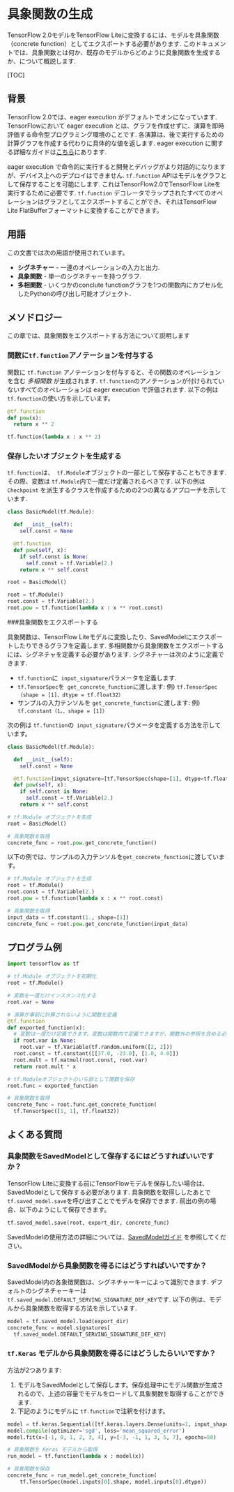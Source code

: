 # 具象関数の生成

TensorFlow 2.0モデルをTensorFlow Liteに変換するには、モデルを具象関数（concrete function）としてエクスポートする必要があります.
このドキュメントでは、具象関数とは何か、既存のモデルからどのように具象関数を生成するか、について概説します.

[TOC]

## 背景

TensorFlow 2.0では、eager execution がデフォルトでオンになっています.
TensorFlowにおいて eager execution とは、グラフを作成せずに、演算を即時評価する命令型プログラミング環境のことです.
各演算は、後で実行するための計算グラフを作成する代わりに具体的な値を返します.
eager execution に関する詳細なガイドは[こちら](https://github.com/tensorflow/docs/blob/master/site/en/r2/guide/eager.ipynb)にあります.

eager execution で命令的に実行すると開発とデバッグがより対話的になりますが、デバイス上へのデプロイはできません.
 `tf.function` APIはモデルをグラフとして保存することを可能にします. これはTensorFlow2.0でTensorFlow Liteを実行するために必要です.
 `tf.function` デコレータでラップされたすべてのオペレーションはグラフとしてエクスポートすることができ、それはTensorFlow Lite FlatBufferフォーマットに変換することができます。

## 用語

この文書では次の用語が使用されています。

*   **シグネチャー** - 一連のオペレーションの入力と出力.
*   **具象関数**  - 単一のシグネチャーを持つグラフ.
*   **多相関数**  -  いくつかのconclute functionグラフを1つの関数内にカプセル化したPythonの呼び出し可能オブジェクト.

## メソドロジー

この章では、具象関数をエクスポートする方法について説明します

### 関数に`tf.function`アノテーションを付与する

関数に `tf.function` アノテーションを付与すると、その関数のオペレーションを含む *多相関数* が生成されます.
 `tf.function`のアノテーションが付けられていないすべてのオペレーションは eager execution で評価されます.
以下の例は `tf.function`の使い方を示しています。

```python
@tf.function
def pow(x):
  return x ** 2
```

```python
tf.function(lambda x : x ** 2)
```

### 保存したいオブジェクトを生成する

`tf.function`は、` tf.Module`オブジェクトの一部として保存することもできます.
その際、変数は `tf.Module`内で一度だけ定義されるべきです.
以下の例は `Checkpoint` を派生するクラスを作成するための2つの異なるアプローチを示しています.

```python
class BasicModel(tf.Module):

  def __init__(self):
    self.const = None

  @tf.function
  def pow(self, x):
    if self.const is None:
      self.const = tf.Variable(2.)
    return x ** self.const

root = BasicModel()
```

```python
root = tf.Module()
root.const = tf.Variable(2.)
root.pow = tf.function(lambda x : x ** root.const)
```

###具象関数をエクスポートする

具象関数は、TensorFlow Liteモデルに変換したり、SavedModelにエクスポートしたりできるグラフを定義します.
多相関数から具象関数をエクスポートするには、シグネチャを定義する必要があります.
シグネチャーは次のように定義できます.

*   `tf.function`に` input_signature`パラメータを定義します.
*   `tf.TensorSpec`を` get_concrete_function`に渡します: 例) `tf.TensorSpec（shape = [1]、dtype = tf.float32）`
*   サンプルの入力テンソルを `get_concrete_function`に渡します: 例) `tf.constant（1。、shape = [1]）`

次の例は `tf.function`の` input_signature`パラメータを定義する方法を示しています。

```python
class BasicModel(tf.Module):

  def __init__(self):
    self.const = None

  @tf.function(input_signature=[tf.TensorSpec(shape=[1], dtype=tf.float32)])
  def pow(self, x):
    if self.const is None:
      self.const = tf.Variable(2.)
    return x ** self.const

# tf.Module オブジェクトを生成
root = BasicModel()

# 具象関数を取得
concrete_func = root.pow.get_concrete_function()
```

以下の例では、サンプルの入力テンソルを`get_concrete_function`に渡しています。

```python
# tf.Module オブジェクトを生成
root = tf.Module()
root.const = tf.Variable(2.)
root.pow = tf.function(lambda x : x ** root.const)

# 具象関数を取得
input_data = tf.constant(1., shape=[1])
concrete_func = root.pow.get_concrete_function(input_data)
```

## プログラム例

```python
import tensorflow as tf

# tf.Module オブジェクトを初期化
root = tf.Module()

# 変数を一度だけインスタンス化する
root.var = None

# 演算が事前に計算されないように関数を定義
@tf.function
def exported_function(x):
  # 変数は一度だけ定義できます。変数は関数内で定義できますが、関数外の参照を含める必要があります。
  if root.var is None:
    root.var = tf.Variable(tf.random.uniform([2, 2]))
  root.const = tf.constant([[37.0, -23.0], [1.0, 4.0]])
  root.mult = tf.matmul(root.const, root.var)
  return root.mult * x

# tf.Moduleオブジェクトのいち部として関数を保存
root.func = exported_function

# 具象関数を取得
concrete_func = root.func.get_concrete_function(
  tf.TensorSpec([1, 1], tf.float32))
```

## よくある質問

### 具象関数をSavedModelとして保存するにはどうすればいいですか？

TensorFlow Liteに変換する前にTensorFlowモデルを保存したい場合は、SavedModelとして保存する必要があります.
具象関数を取得ししたあとで`tf.saved_model.save`を呼び出すことでモデルを保存できます.
前出の例の場合、以下のようにして保存できます。

```python
tf.saved_model.save(root, export_dir, concrete_func)
```
SavedModelの使用方法の詳細については、[SavedModelガイド](https://github.com/tensorflow/docs/blob/master/site/en/r2/guide/saved_model.ipynb) を参照してください。


### SavedModelから具象関数を得るにはどうすればいいですか？

SavedModel内の各象徴関数は、シグネチャーキーによって識別できます.
デフォルトのシグネチャーキーは `tf.saved_model.DEFAULT_SERVING_SIGNATURE_DEF_KEY`です.
以下の例は、モデルから具象関数を取得する方法を示しています.

```python
model = tf.saved_model.load(export_dir)
concrete_func = model.signatures[
  tf.saved_model.DEFAULT_SERVING_SIGNATURE_DEF_KEY]
```

### `tf.Keras` モデルから具象関数を得るにはどうしたらいいですか？

方法が2つあります:

1.  モデルをSavedModelとして保存します。保存処理中にモデル関数が生成されるので、上述の容量でモデルをロードして具象関数を取得することができます.
2.  下記のようにモデルに `tf.function`で注釈を付けます。


```python
model = tf.keras.Sequential([tf.keras.layers.Dense(units=1, input_shape=[1])])
model.compile(optimizer='sgd', loss='mean_squared_error')
model.fit(x=[-1, 0, 1, 2, 3, 4], y=[-3, -1, 1, 3, 5, 7], epochs=50)

# 具象関数を Keras モデルから取得
run_model = tf.function(lambda x : model(x))

# 具象関数を保存
concrete_func = run_model.get_concrete_function(
    tf.TensorSpec(model.inputs[0].shape, model.inputs[0].dtype))
```
